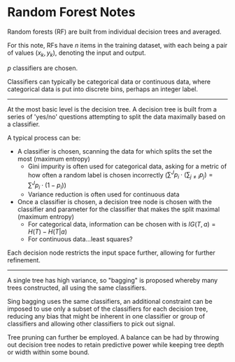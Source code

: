Random Forest Notes
===

Random forests (RF) are built from individual decision trees and
averaged.

For this note, RFs have $n$ items in the training dataset, with each being
a pair of values $(x_k,y_k)$, denoting the input and output.

$p$ classifiers are chosen.

Classifiers can typically be categorical data or continuous data,
where categorical data is put into discrete bins, perhaps an
integer label.

---

At the most basic level is the decision tree.
A decision tree is built from a series of 'yes/no' questions
attempting to split the data maximally based on a classifier.

A typical process can be:

* A classifier is chosen, scanning the data for which splits the set the most (maximum entropy)
  - Gini impurity is often used for categorical data, asking for a metric of
    how often a random label is chosen incorrectly ($\sum^J p_i \cdot (\sum_{j \ne i} p_j) = \sum^J p_i \cdot (1 - p_i)$)
  - Variance reduction is often used for continuous data
* Once a classifier is chosen, a decision tree node is chosen with the classifier and parameter for the classifier
  that makes the split maximal (maximum entropy)
  - For categorical data, information can be chosen with is $IG(T,a) = H(T) - H(T | a)$
  - For continuous data...least squares?

Each decision node restricts the input space further, allowing for further refinement.

---

A single tree has high variance, so "bagging" is proposed whereby many trees constructed, all
using the same classifiers.

Sing bagging uses the same classifiers, an additional constraint can be imposed to use only
a subset of the classifiers for each decision tree, reducing any bias that might be inherent
in one classifier or group of classifiers and allowing other classifiers to pick out signal.

Tree pruning can further be employed.
A balance can be had by throwing out decision tree nodes to retain predictive power
while keeping tree depth or width within some bound.


